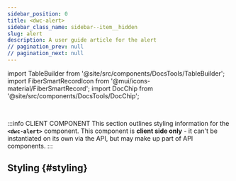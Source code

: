 ```yaml
---
sidebar_position: 0
title: <dwc-alert>
sidebar_class_name: sidebar--item__hidden
slug: alert
description: A user guide article for the alert
// pagination_prev: null
// pagination_next: null
---
```


import TableBuilder from '@site/src/components/DocsTools/TableBuilder';
import FiberSmartRecordIcon from '@mui/icons-material/FiberSmartRecord';
import DocChip from '@site/src/components/DocsTools/DocChip';

<DocChip chip='shadow' />

<br />

:::info CLIENT COMPONENT
This section outlines styling information for the **`<dwc-alert>`** component. This component is **client side only** - it can't be instantiated on its own via the API, but may make up part of API components.
:::

## Styling {#styling}

<TableBuilder name="dwc-alert" clientComponent />

